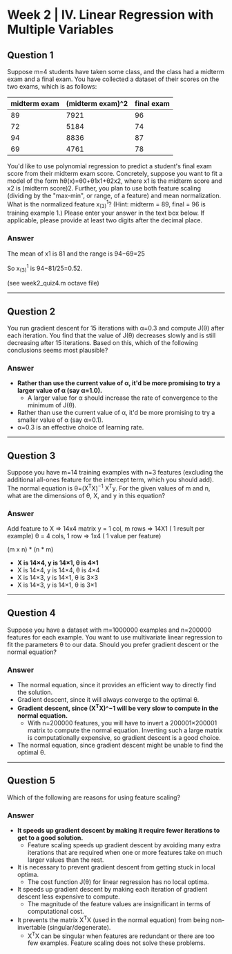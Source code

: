 # Week 2 | IV. Linear Regression with Multiple Variables

## Question 1




Suppose m=4 students have taken some class, and the class had a midterm exam and a final exam. You have collected a dataset of their scores on the two exams, which is as follows:

| midterm exam | (midterm exam)^2 | final exam |
|--------------|------------------|------------|
| 89 | 7921 | 96 |
|72|5184|74|
|94|8836|87|
|69|4761|78|

You'd like to use polynomial regression to predict a student's final exam score from their midterm exam score. Concretely, suppose you want to fit a model of the form hθ(x)=θ0+θ1x1+θ2x2, where x1 is the midterm score and x2 is (midterm score)2. Further, you plan to use both feature scaling (dividing by the "max-min", or range, of a feature) and mean normalization. 
What is the normalized feature x<sub>(3)</sub><sup>1</sup>? (Hint: midterm = 89, final = 96 is training example 1.) Please enter your answer in the text box below. If applicable, please provide at least two digits after the decimal place.
### Answer

The mean of x1 is 81 and the range is 94−69=25 

So x<sub>(3)</sub><sup>1</sup> is 94−81/25=0.52.


(see week2_quiz4.m octave file)

	
---

## Question 2


You run gradient descent for 15 iterations with α=0.3 and compute J(θ) after each iteration. You find that the value of J(θ) decreases slowly and is still decreasing after 15 iterations. Based on this, which of the following conclusions seems most plausible?

### Answer

* **Rather than use the current value of α, it'd be more promising to try a larger value of α (say α=1.0).**
	* A larger value for α should increase the rate of convergence to the minimum of J(θ).
* Rather than use the current value of α, it'd be more promising to try a smaller value of α (say α=0.1).
* α=0.3 is an effective choice of learning rate.


--- 

## Question 3

Suppose you have m=14 training examples with n=3 features (excluding the additional all-ones feature for the intercept term, which you should add). The normal equation is θ=(X<sup>T</sup>X)<sup>−1</sup> X<sup>T</sup>y. For the given values of m and n, what are the dimensions of θ, X, and y in this equation?

### Answer

Add feature to X => 14x4 matrix
y = 1 col, m rows => 14X1 ( 1 result per example)
θ = 4 cols, 1 row => 1x4 ( 1 value per feature)

(m x n) * (n * m)

* **X is 14×4, y is 14×1, θ is 4×1**
* X is 14×4, y is 14×4, θ is 4×4
* X is 14×3, y is 14×1, θ is 3×3
* X is 14×3, y is 14×1, θ is 3×1

---

## Question 4
Suppose you have a dataset with m=1000000 examples and n=200000 features for each example. You want to use multivariate linear regression to fit the parameters θ to our data. Should you prefer gradient descent or the normal equation?

### Answer

* The normal equation, since it provides an efficient way to directly find the solution.
* Gradient descent, since it will always converge to the optimal θ.
* **Gradient descent, since (X<sup>T</sup>X)^−1 will be very slow to compute in the normal equation.**
	* With n=200000 features, you will have to invert a 200001×200001 matrix to compute the normal equation. Inverting such a large matrix is computationally expensive, so gradient descent is a good choice.	
* The normal equation, since gradient descent might be unable to find the optimal θ.


---

## Question 5
Which of the following are reasons for using feature scaling?

### Answer


* **It speeds up gradient descent by making it require fewer iterations to get to a good solution.**
	* Feature scaling speeds up gradient descent by avoiding many extra iterations that are required when one or more features take on much larger values than the rest.
* It is necessary to prevent gradient descent from getting stuck in local optima.
	* The cost function J(θ) for linear regression has no local optima. 
* It speeds up gradient descent by making each iteration of gradient descent less expensive to compute.
	* The magnitude of the feature values are insignificant in terms of computational cost.
* It prevents the matrix X<sup>T</sup>X (used in the normal equation) from being non-invertable (singular/degenerate).
	* X<sup>T</sup>X can be singular when features are redundant or there are too few examples. Feature scaling does not solve these problems.
